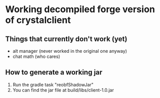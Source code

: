 # Working decompiled forge version of crystalclient

## Things that currently don't work (yet)
- alt manager (never worked in the original one anyway)
- chat math (who cares)

## How to generate a working jar
1. Run the gradle task "reobfShadowJar"
2. You can find the jar file at build/libs/client-1.0.jar
